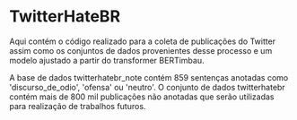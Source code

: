 # TwitterHateBR

Aqui contém o código realizado para a coleta de publicações do Twitter assim como os conjuntos de dados provenientes desse processo e um modelo ajustado a partir do transformer BERTimbau. 

A base de dados twitterhatebr_note contém 859 sentenças anotadas como 'discurso_de_odio', 'ofensa' ou 'neutro'. O conjunto de dados twitterhatebr contém mais de 800 mil publicações não anotadas que serão utilizadas para realização de trabalhos futuros.
